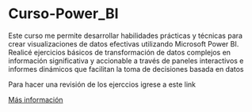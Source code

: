 # Curso-Power_BI
<p>Este curso me permite desarrollar habilidades prácticas y técnicas 
  para crear visualizaciones de datos efectivas utilizando Microsoft Power BI. 
  Realicé ejercicios básicos de transformación de datos complejos 
  en información significativa y accionable a través de paneles interactivos 
  e informes dinámicos que facilitan la toma de decisiones basada en datos</p>

  <p>Para hacer una revisión de los ejerccios igrese a este link</p>

 [Más información](https://www.notion.so/Curso-Power-BI-131052e4d3db809da89fef5047822d2a?pvs=4 "Haz clic para ver la documentación completa")
